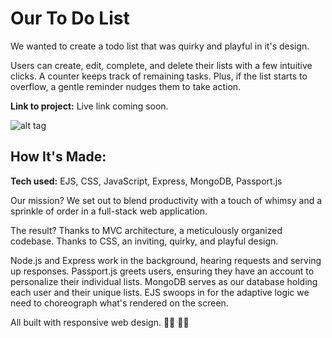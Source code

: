 # Our To Do List

We wanted to create a todo list that was quirky and playful in it's design.

Users can create, edit, complete, and delete their lists with a few intuitive clicks. A counter keeps track of remaining tasks. Plus, if the list starts to overflow, a gentle reminder nudges them to take action.

**Link to project:** Live link coming soon.

![alt tag](http://placecorgi.com/1200/650)

## How It's Made:

**Tech used:** EJS, CSS, JavaScript, Express, MongoDB, Passport.js

Our mission? We set out to blend productivity with a touch of whimsy and a sprinkle of order in a full-stack web application.

The result? Thanks to MVC architecture, a meticulously organized codebase. Thanks to CSS, an inviting, quirky, and playful design.

Node.js and Express work in the background, hearing requests and serving up responses.
Passport.js greets users, ensuring they have an account to personalize their individual lists.
MongoDB serves as our database holding each user and their unique lists.
EJS swoops in for the adaptive logic we need to choreograph what's rendered on the screen.

All built with responsive web design. 🌟🎨 🚀✨
